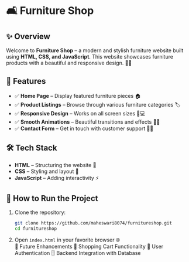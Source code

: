 # 🛋️ Furniture Shop

## ✨ Overview
Welcome to **Furniture Shop** – a modern and stylish furniture website built using **HTML, CSS, and JavaScript**. This website showcases furniture products with a beautiful and responsive design. 🏡💺

## 🌟 Features
- ✅ **Home Page** – Display featured furniture pieces 🏠
- ✅ **Product Listings** – Browse through various furniture categories 🏷️
- ✅ **Responsive Design** – Works on all screen sizes 📱💻
- ✅ **Smooth Animations** – Beautiful transitions and effects 🎨✨
- ✅ **Contact Form** – Get in touch with customer support 📧💬

## 🛠️ Tech Stack
- **HTML** – Structuring the website 📄
- **CSS** – Styling and layout 🎨
- **JavaScript** – Adding interactivity ⚡

## 🚀 How to Run the Project
1. Clone the repository:
   ```sh
   git clone https://github.com/maheswari8074/furnitureshop.git
   cd furnitureshop
2. Open `index.html` in your favorite browser 🌐   
🔮 Future Enhancements
🛒 Shopping Cart Functionality
🔐 User Authentication
🗄️ Backend Integration with Database   
